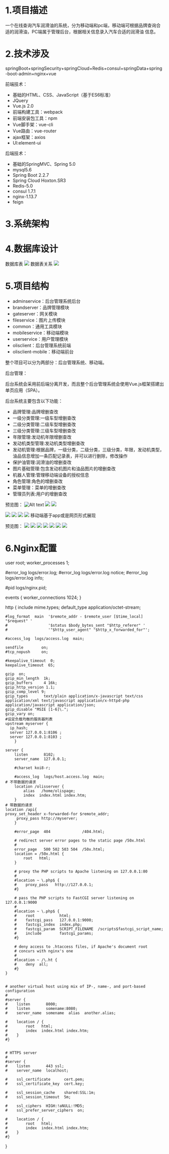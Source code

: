 # 1.项目描述
一个在线查询汽车润滑油的系统，分为移动端和pc端，移动端可根据品牌查询合适的润滑油，PC端属于管理后台，根据相关信息录入汽车合适的润滑油
信息。

# 2.技术涉及
springBoot+springSecurity+springCloud+Redis+consul+springData+spring-boot-admin+nginx+vue

前端技术：

* 基础的HTML、CSS、JavaScript（基于ES6标准）
* JQuery
* Vue.js 2.0
* 前端构建工具：webpack
* 前端安装包工具：npm
* Vue脚手架：vue-cli
* Vue路由：vue-router
* ajax框架：axios
* UI:element-ui

后端技术：

* 基础的SpringMVC、Spring 5.0
* mysql5.6
* Spring Boot 2.2.7
* Spring Cloud Hoxton.SR3
* Redis-5.0
* consul 1.7.1
* nginx-1.13.7
* feign


# 3.系统架构

# 4.数据库设计 
数据库表
![](https://github.com/HelloEath/microolisserver/raw/master/imagesdesc/olis-table.jpg)
数据表关系
![](https://github.com/HelloEath/microolisserver/raw/master/imagesdesc/oils-er.png)
# 5.项目结构
* adminservice：后台管理系统后台
* brandserver：品牌管理模块
* gateserver：网关模块
* fileservice：图片上传模块
* common：通用工具模块
* mobileservice：移动端模块
* userservice：用户管理模块
* olisclient：后台管理系统前端
* olisclient-mobile：移动端前台

整个项目可以分为两部分：后台管理系统、移动端。

后台管理：

后台系统会采用前后端分离开发，而且整个后台管理系统会使用Vue.js框架搭建出单页应用（SPA）。

后台系统主要包含以下功能：
* 品牌管理:品牌增删查改
* 一级分类管理:一级车型增删查改
* 二级分类管理:二级车型增删查改
* 三级分类管理:三级车型增删查改
* 年限管理:发动机年限增删查改
* 发动机类型管理:发动机类型增删查改
* 发动机管理:根据品牌，一级分类，二级分类，三级分类，年限，发动机类型，油品信息增加一条匹配记录表，并可以进行删除，修改操作
* 保护油管理:润滑油的增删查改
* 图片基础管理:包含发动机图片和油品图片的增删查改
* 机器人管理:管理移动端设备的授权信息
* 角色管理:角色的增删查改
* 菜单管理：菜单的增删查改
* 管理员列表:用户的增删查改

预览图：
![Alt text](https://github.com/chenyufeng1991/NewsClient/raw/master/Screenshots/2.png)
![](https://github.com/HelloEath/microolisserver/raw/master/imagesdesc/demo2.PNG)
![](https://github.com/HelloEath/microolisserver/raw/master/imagesdesc/demo3.PNG)

![](https://github.com/HelloEath/microolisserver/raw/master/imagesdesc/demo5.PNG)
![](https://github.com/HelloEath/microolisserver/raw/master/imagesdesc/demo7.PNG)
![](https://github.com/HelloEath/microolisserver/raw/master/imagesdesc/demo8.PNG)
![](https://github.com/HelloEath/microolisserver/raw/master/imagesdesc/demo9.PNG)
移动端基于app或是网页形式展现

预览图：
![](https://github.com/HelloEath/microolisserver/raw/master/imagesdesc/demo11.PNG)
![](https://github.com/HelloEath/microolisserver/raw/master/imagesdesc/mobile-demo1.png)
![](https://github.com/HelloEath/microolisserver/raw/master/imagesdesc/mobile-demo2.png.png)
![](https://github.com/HelloEath/microolisserver/raw/master/imagesdesc/mobile-demo3.png)
![](https://github.com/HelloEath/microolisserver/raw/master/imagesdesc/mobile-demo4.png)
![](https://github.com/HelloEath/microolisserver/raw/master/imagesdesc/mobile-demo5.png)
![](https://github.com/HelloEath/microolisserver/raw/master/imagesdesc/mobile-demo6.png)


# 6.Nginx配置

user  root;
worker_processes  1;

#error_log  logs/error.log;
#error_log  logs/error.log  notice;
#error_log  logs/error.log  info;

#pid        logs/nginx.pid;


events {
    worker_connections  1024;
}


http {
    include       mime.types;
    default_type  application/octet-stream;

    #log_format  main  '$remote_addr - $remote_user [$time_local] "$request" '
    #                  '$status $body_bytes_sent "$http_referer" '
    #                  '"$http_user_agent" "$http_x_forwarded_for"';

    #access_log  logs/access.log  main;

    sendfile        on;
    #tcp_nopush     on;

    #keepalive_timeout  0;
    keepalive_timeout  65;

    gzip  on;
    gzip_min_length  1k;
    gzip_buffers     4 16k;
    gzip_http_version 1.1;
    gzip_comp_level 9;
    gzip_types       text/plain application/x-javascript text/css application/xml text/javascript application/x-httpd-php application/javascript application/json;
    gzip_disable "MSIE [1-6]\.";
    gzip_vary on;
	#设定负载均衡的服务器列表
    upstream myserver {
      ip_hash;       
      server 127.0.0.1:8106 ;
      server 127.0.0.1:8103 ;
  		}

    server {
        listen       8102;
        server_name  127.0.0.1;

        #charset koi8-r;

        #access_log  logs/host.access.log  main;
 	# 不带数据的请求
        location /olisserver {
            alias   /home/olispage;
            index  index.html index.htm;
        }
	# 带数据的请求
 	location /api{
	proxy_set_header x-forwarded-for $remote_addr;
         proxy_pass http://myserver;
        }

        #error_page  404              /404.html;

        # redirect server error pages to the static page /50x.html
        #
        error_page   500 502 503 504  /50x.html;
        location = /50x.html {
            root   html;
        }

        # proxy the PHP scripts to Apache listening on 127.0.0.1:80
        #
        #location ~ \.php$ {
        #    proxy_pass   http://127.0.0.1;
        #}

        # pass the PHP scripts to FastCGI server listening on 127.0.0.1:9000
        #
        #location ~ \.php$ {
        #    root           html;
        #    fastcgi_pass   127.0.0.1:9000;
        #    fastcgi_index  index.php;
        #    fastcgi_param  SCRIPT_FILENAME  /scripts$fastcgi_script_name;
        #    include        fastcgi_params;
        #}

        # deny access to .htaccess files, if Apache's document root
        # concurs with nginx's one
        #
        #location ~ /\.ht {
        #    deny  all;
        #}
    }


    # another virtual host using mix of IP-, name-, and port-based configuration
    #
    #server {
    #    listen       8000;
    #    listen       somename:8080;
    #    server_name  somename  alias  another.alias;

    #    location / {
    #        root   html;
    #        index  index.html index.htm;
    #    }
    #}


    # HTTPS server
    #
    #server {
    #    listen       443 ssl;
    #    server_name  localhost;

    #    ssl_certificate      cert.pem;
    #    ssl_certificate_key  cert.key;

    #    ssl_session_cache    shared:SSL:1m;
    #    ssl_session_timeout  5m;

    #    ssl_ciphers  HIGH:!aNULL:!MD5;
    #    ssl_prefer_server_ciphers  on;

    #    location / {
    #        root   html;
    #        index  index.html index.htm;
    #    }
    #}

}

